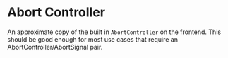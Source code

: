 # Abort Controller

An approximate copy of the built in `AbortController` on the frontend. This should be good enough for most use cases that require an AbortController/AbortSignal pair.
